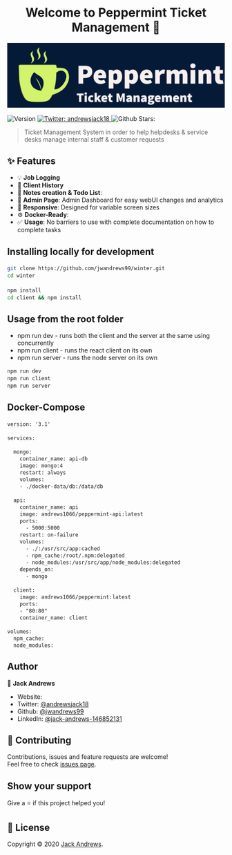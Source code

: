 <h1 align="center">Welcome to Peppermint Ticket Management 🍵</h1>
<p align="center">
    <img src="./images/logo.png" alt="Logo" >
<p>
  <img alt="Version" src="https://img.shields.io/badge/version-0.0.2-blue.svg?cacheSeconds=2592000" />
  <a href="https://twitter.com/andrewsjack18 " target="_blank">
    <img alt="Twitter:  andrewsjack18" src="https://img.shields.io/twitter/follow/andrewsjack18 .svg?style=social" />
  </a>
  <a target="_blank">
    <img alt="Github Stars: " src="https://img.shields.io/github/stars/jwandrews99/winter?style=social" />
  </a>
</p>

> Ticket Management System in order to help helpdesks & service desks manage internal staff &  customer requests

## ✨ Features

- 💡 **Job Logging**
- 📜 **Client History**
- 💎 **Notes creation & Todo List**:
- 📐 **Admin Page**: Admin Dashboard for easy webUI changes and analytics
- 📱 **Responsive**: Designed for variable screen sizes
- ⚙️ **Docker-Ready**:
- ✅ **Usage**: No barriers to use with complete documentation on how to complete tasks



## Installing locally for development

```sh
git clone https://github.com/jwandrews99/winter.git
cd winter

npm install
cd client && npm install
```

## Usage from the root folder

- npm run dev - runs both the client and the server at the same using concurrently
- npm run client - runs the react client on its own
- npm run server - runs the node server on its own

```sh
npm run dev 
npm run client
npm run server

```

## Docker-Compose

```
version: '3.1'

services:

  mongo:
    container_name: api-db
    image: mongo:4
    restart: always
    volumes:
    - ./docker-data/db:/data/db

  api:
    container_name: api
    image: andrews1066/peppermint-api:latest
    ports:
      - 5000:5000
    restart: on-failure
    volumes:
      - ./:/usr/src/app:cached
      - npm_cache:/root/.npm:delegated
      - node_modules:/usr/src/app/node_modules:delegated
    depends_on:
      - mongo

  client:
    image: andrews1066/peppermint:latest
    ports:
    - "80:80"
    container_name: client

volumes:
  npm_cache:
  node_modules:
```

## Author

👤 **Jack Andrews**

* Website:  
* Twitter: [@andrewsjack18 ](https://twitter.com/andrewsjack18 )
* Github: [@jwandrews99](https://github.com/jwandrews99)
* LinkedIn: [@jack-andrews-146852131](https://linkedin.com/in/jack-andrews-146852131)

## 🤝 Contributing

Contributions, issues and feature requests are welcome!<br />Feel free to check [issues page](https://github.com/jwandrews99/winter/issues). 

## Show your support

Give a ⭐️ if this project helped you!

## 📝 License

Copyright © 2020 [Jack Andrews](https://github.com/jwandrews99).<br />
